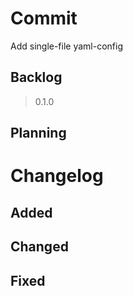 # Commit
Add single-file yaml-config

## Backlog

> 0.1.0

## Planning

# Changelog

## Added
## Changed
## Fixed
